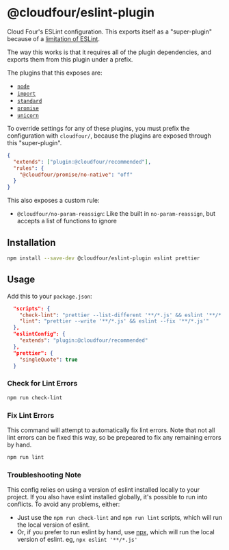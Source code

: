 # @cloudfour/eslint-plugin

Cloud Four's ESLint configuration. This exports itself as a "super-plugin" because of a [limitation of ESLint](https://github.com/eslint/eslint/issues/3458).

The way this works is that it requires all of the plugin dependencies, and exports them from this plugin under a prefix.

The plugins that this exposes are:

- [`node`](https://github.com/mysticatea/eslint-plugin-node)
- [`import`](https://github.com/benmosher/eslint-plugin-import)
- [`standard`](https://github.com/standard/eslint-plugin-standard)
- [`promise`](https://github.com/xjamundx/eslint-plugin-promise)
- [`unicorn`](https://github.com/sindresorhus/eslint-plugin-unicorn)

To override settings for any of these plugins, you must prefix the configuration
with `cloudfour/`, because the plugins are exposed through this "super-plugin".

```json
{
  "extends": ["plugin:@cloudfour/recommended"],
  "rules": {
    "@cloudfour/promise/no-native": "off"
  }
}
```

This also exposes a custom rule:

- `@cloudfour/no-param-reassign`: Like the built in `no-param-reassign`, but accepts a list of functions to ignore

## Installation

```sh
npm install --save-dev @cloudfour/eslint-plugin eslint prettier
```

## Usage

Add this to your `package.json`:

```json
  "scripts": {
    "check-lint": "prettier --list-different '**/*.js' && eslint '**/*.js'",
    "lint": "prettier --write '**/*.js' && eslint --fix '**/*.js'"
  },
  "eslintConfig": {
    "extends": "plugin:@cloudfour/recommended"
  },
  "prettier": {
    "singleQuote": true
  }
```

### Check for Lint Errors

```sh
npm run check-lint
```

### Fix Lint Errors

This command will attempt to automatically fix lint errors. Note that not all lint errors can be fixed this way, so be prepeared to fix any remaining errors by hand.

```sh
npm run lint
```

### Troubleshooting Note

This config relies on using a version of eslint installed locally to your project. If you also have eslint installed globally, it's possible to run into conflicts. To avoid any problems, either:

* Just use the `npm run check-lint` and `npm run lint` scripts, which will run the local version of eslint.
* Or, if you prefer to run eslint by hand, use [npx](https://www.npmjs.com/package/npx), which will run the local version of eslint. eg, `npx eslint '**/*.js'`
